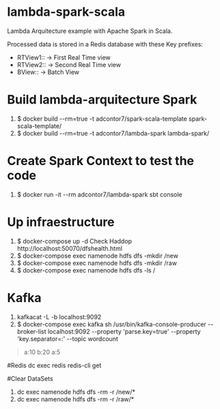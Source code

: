 # lambda-spark-scala
Lambda Arquitecture example with Apache Spark in Scala.

Processed data is stored in a Redis database with these Key prefixes:
 - RTView1::<key> -> First Real Time view
 - RTView2::<key> -> Second Real Time view
 - BView::<key> -> Batch View

# Build lambda-arquitecture Spark
1. $ docker build --rm=true -t adcontor7/spark-scala-template spark-scala-template/ 
2. $ docker build --rm=true -t adcontor7/lambda-spark lambda-spark/
# Create Spark Context to test the code
1. $ docker run -it --rm adcontor7/lambda-spark sbt console 

# Up infraestructure
1. $ docker-compose up -d
Check Haddop http://localhost:50070/dfshealth.html
2. $ docker-compose exec namenode hdfs dfs -mkdir /new
3. $ docker-compose exec namenode hdfs dfs -mkdir /raw
4. $ docker-compose exec namenode hdfs dfs -ls /

# Kafka
1. kafkacat -L -b localhost:9092
2. $ docker-compose exec kafka sh /usr/bin/kafka-console-producer --broker-list localhost:9092 --property 'parse.key=true'  --property 'key.separator=:'  --topic wordcount
> a:10
> b:20
> a:5

#Redis
dc exec redis redis-cli get <KEY>





#Clear DataSets
1. dc exec namenode hdfs dfs -rm -r /new/*
2. dc exec namenode hdfs dfs -rm -r /raw/*
